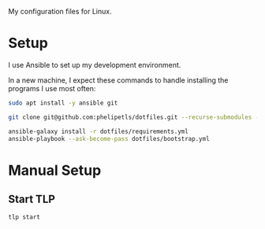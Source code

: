 My configuration files for Linux.

# Setup

I use Ansible to set up my development environment.

In a new machine, I expect these commands to handle installing the programs I
use most often:

```sh
sudo apt install -y ansible git

git clone git@github.com:phelipetls/dotfiles.git --recurse-submodules --shallow-submodules --jobs 4

ansible-galaxy install -r dotfiles/requirements.yml
ansible-playbook --ask-become-pass dotfiles/bootstrap.yml
```

# Manual Setup

## Start TLP

```sh
tlp start
```
